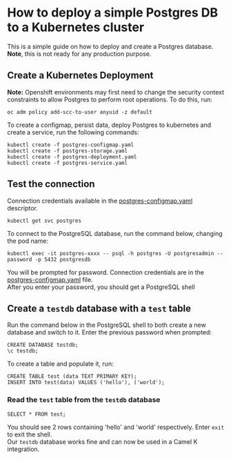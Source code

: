# How to deploy a simple Postgres DB to a Kubernetes cluster

This is a simple guide on how to deploy and create a Postgres database. **Note**, this is not ready for any production purpose.

## Create a Kubernetes Deployment
**Note:** Openshift environments may first need to change the security context constraints to allow Postgres to perform root operations. To do this, run: 
``` 
oc adm policy add-scc-to-user anyuid -z default 
```

To create a configmap, persist data, deploy Postgres to kubernetes and create a service, run the following commands:
```
kubectl create -f postgres-configmap.yaml
kubectl create -f postgres-storage.yaml
kubectl create -f postgres-deployment.yaml
kubectl create -f postgres-service.yaml
```
## Test the connection

Connection credentials available in the [postgres-configmap.yaml](./postgres-configmap.yaml) descriptor.

```
kubectl get svc postgres
```

To connect to the PostgreSQL database, run the command below, changing the pod name:
```
kubectl exec -it postgres-xxxx -- psql -h postgres -U postgresadmin --password -p 5432 postgresdb
```
You will be prompted for password. Connection credentials are in the [postgres-configmap.yaml](./postgres-configmap.yaml) file. \
After you enter your password, you should get a PostgreSQL shell

## Create a `testdb` database with a `test` table
Run the command below in the PostgreSQL shell to both create a new database and switch to it. Enter the previous password when prompted:
```
CREATE DATABASE testdb;
\c testdb;
```

To create a table and populate it, run:
```
CREATE TABLE test (data TEXT PRIMARY KEY);
INSERT INTO test(data) VALUES ('hello'), ('world');
```
### Read the `test` table from the `testdb` database
```
SELECT * FROM test;
```
You should see 2 rows containing 'hello' and 'world' respectively. Enter `exit` to exit the shell. \
Our `testdb` database works fine and can now be used in a Camel K integration.
